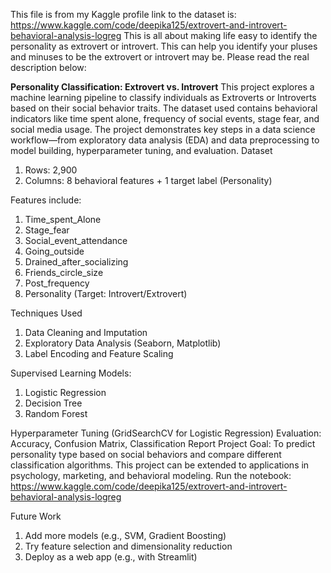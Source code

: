 This file is from my Kaggle profile link to the dataset is: https://www.kaggle.com/code/deepika125/extrovert-and-introvert-behavioral-analysis-logreg
This is all about making life easy to identify the personality as extrovert or introvert.
This can help you identify your pluses and minuses to be the extrovert or introvert may be.
Please read the real description below:

**Personality Classification: Extrovert vs. Introvert**
This project explores a machine learning pipeline to classify individuals as Extroverts or Introverts based on their social behavior traits. The dataset used contains behavioral indicators like time spent alone, frequency of social events, stage fear, and social media usage.
The project demonstrates key steps in a data science workflow—from exploratory data analysis (EDA) and data preprocessing to model building, hyperparameter tuning, and evaluation.
Dataset 
  1. Rows: 2,900
  2. Columns: 8 behavioral features + 1 target label (Personality)

Features include:
  1. Time_spent_Alone
  2. Stage_fear
  3. Social_event_attendance
  4. Going_outside
  5. Drained_after_socializing
  6. Friends_circle_size
  7. Post_frequency
  8. Personality (Target: Introvert/Extrovert)

Techniques Used
  1. Data Cleaning and Imputation
  2. Exploratory Data Analysis (Seaborn, Matplotlib)
  3. Label Encoding and Feature Scaling

Supervised Learning Models:
  1. Logistic Regression
  2. Decision Tree
  3. Random Forest

Hyperparameter Tuning (GridSearchCV for Logistic Regression)
Evaluation: Accuracy, Confusion Matrix, Classification Report
Project Goal: To predict personality type based on social behaviors and compare different classification algorithms. This project can be extended to applications in psychology, marketing, and behavioral modeling.
Run the notebook:  https://www.kaggle.com/code/deepika125/extrovert-and-introvert-behavioral-analysis-logreg

Future Work
  1. Add more models (e.g., SVM, Gradient Boosting)
  2. Try feature selection and dimensionality reduction
  3. Deploy as a web app (e.g., with Streamlit)

